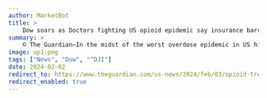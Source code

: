 ```yaml
---
author: MarketBot
title: >
    Dow soars as Doctors fighting US opioid epidemic say insurance barrier impedes treatment
summary: >
    © The Guardian—In the midst of the worst overdose epidemic in US history, addiction medicine specialists say a bureaucratic hurdle is adding to the difficulty of getting people in treatment: an insurance industry tactic called “prior authorization”.
image: up1.png
tags: ["News", "Dow", "^DJI"]
date: 2024-02-02
redirect_to: https://www.theguardian.com/us-news/2024/feb/03/opioid-treatment-prior-authorization-health-insurance-edited-
redirect_enabled: true
---
```

